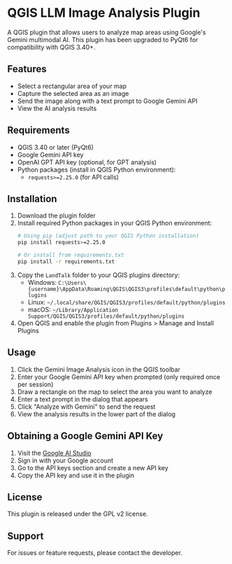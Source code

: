 # QGIS LLM Image Analysis Plugin

 A QGIS plugin that allows users to analyze map areas using Google's Gemini multimodal AI. This plugin has been upgraded to PyQt6 for compatibility with QGIS 3.40+.

 ## Features

 - Select a rectangular area of your map
 - Capture the selected area as an image
 - Send the image along with a text prompt to Google Gemini API
 - View the AI analysis results

 ## Requirements

- QGIS 3.40 or later (PyQt6)
- Google Gemini API key
- OpenAI GPT API key (optional, for GPT analysis)
- Python packages (install in QGIS Python environment):
  - `requests>=2.25.0` (for API calls)

## Installation

1. Download the plugin folder
2. Install required Python packages in your QGIS Python environment:
   ```bash
   # Using pip (adjust path to your QGIS Python installation)
   pip install requests>=2.25.0
   
   # Or install from requirements.txt
   pip install -r requirements.txt
   ```
3. Copy the `LandTalk` folder to your QGIS plugins directory:
   - Windows: `C:\Users\{username}\AppData\Roaming\QGIS\QGIS3\profiles\default\python\plugins`
   - Linux: `~/.local/share/QGIS/QGIS3/profiles/default/python/plugins`
   - macOS: `~/Library/Application Support/QGIS/QGIS3/profiles/default/python/plugins`
4. Open QGIS and enable the plugin from Plugins > Manage and Install Plugins

 ## Usage

 1. Click the Gemini Image Analysis icon in the QGIS toolbar
 2. Enter your Google Gemini API key when prompted (only required once per session)
 3. Draw a rectangle on the map to select the area you want to analyze
 4. Enter a text prompt in the dialog that appears
 5. Click "Analyze with Gemini" to send the request
 6. View the analysis results in the lower part of the dialog

 ## Obtaining a Google Gemini API Key

 1. Visit the [Google AI Studio](https://makersuite.google.com/)
 2. Sign in with your Google account
 3. Go to the API keys section and create a new API key
 4. Copy the API key and use it in the plugin

 ## License

 This plugin is released under the GPL v2 license.

 ## Support

 For issues or feature requests, please contact the developer.
